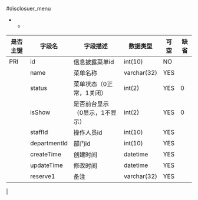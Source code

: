 #disclosuer_menu
* -
 
|是否主键	|字段名	|字段描述	|数据类型	|可空	|缺省	|
| --------|-----|-----|-----|-----|-----|
|PRI|id|信息披露菜单id|int(10)|NO||
||name|菜单名称|varchar(32)|YES||
||status|菜单状态（0正常，1关闭）|int(2)|YES|0|
||isShow|是否前台显示（0显示，1不显示）|int(2)|YES|0|
||staffId|操作人员id|int(10)|YES||
||departmentId|部门id|int(10)|YES||
||createTime|创建时间|datetime|YES||
||updateTime|修改时间|datetime|YES||
||reserve1|备注|varchar(32)|YES||
|
